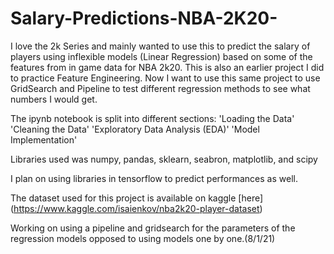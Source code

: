 # Salary-Predictions-NBA-2K20-

I love the 2k Series and mainly wanted to use this to predict the salary of players using inflexible models (Linear Regression) based on some of the features from in game data for NBA 2k20. This is also an earlier project I did to practice Feature Engineering. Now I want to use this same project to use GridSearch and Pipeline to test different regression methods to see what numbers I would get.

The ipynb notebook is split into different sections:
'Loading the Data'
'Cleaning the Data'
'Exploratory Data Analysis (EDA)'
'Model Implementation'

Libraries used was numpy, pandas, sklearn, seabron, matplotlib, and scipy

I plan on using libraries in tensorflow to predict performances as well.

The dataset used for this project is available on kaggle [here] (https://www.kaggle.com/isaienkov/nba2k20-player-dataset)

Working on using a pipeline and gridsearch for the parameters of the regression models opposed to using models one by one.(8/1/21)
